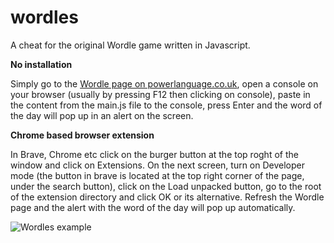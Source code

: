 # wordles
A cheat for the original Wordle game written in Javascript.


**No installation**

Simply go to the [Wordle page on powerlanguage.co.uk](https://www.powerlanguage.co.uk/wordle/), open a console on your browser (usually by pressing F12 then clicking on console), paste in the content from the main.js file to the console, press Enter and the word of the day will pop up in an alert on the screen.

**Chrome based browser extension**

In Brave, Chrome etc click on the burger button at the top roght of the window and click on Extensions. On the next screen, turn on Developer mode (the button in brave is located at the top right corner of the page, under the search button), click on the Load unpacked button, go to the root of the extension directory and click OK or its alternative. Refresh the Wordle page and the alert with the word of the day will pop up automatically.

![Wordles example](https://res.cloudinary.com/practicaldev/image/fetch/s--ARDF0_To--/c_imagga_scale,f_auto,fl_progressive,h_420,q_auto,w_1000/https://dev-to-uploads.s3.amazonaws.com/uploads/articles/axo5er9gjw60tsobnkir.png)
